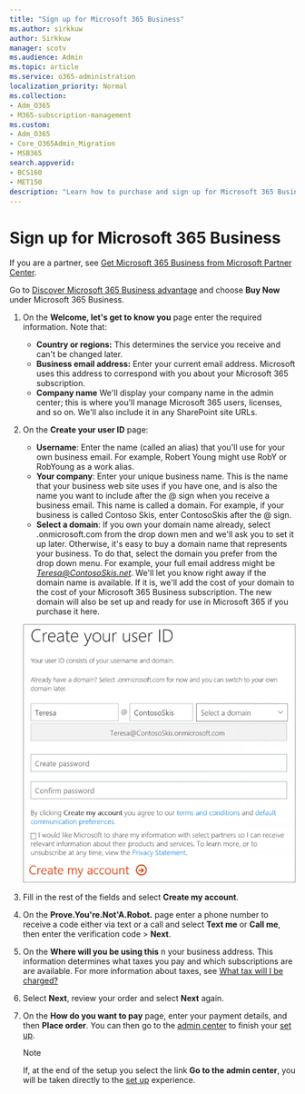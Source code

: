 ```yaml
---
title: "Sign up for Microsoft 365 Business"
ms.author: sirkkuw
author: Sirkkuw
manager: scotv
ms.audience: Admin
ms.topic: article
ms.service: o365-administration
localization_priority: Normal
ms.collection: 
- Adm_O365
- M365-subscription-management
ms.custom:
- Adm_O365
- Core_O365Admin_Migration
- MSB365
search.appverid:
- BCS160
- MET150
description: "Learn how to purchase and sign up for Microsoft 365 Business."
---
```


# Sign up for Microsoft 365 Business

If you are a partner, see [Get Microsoft 365 Business from Microsoft Partner Center](get-microsoft-365-business.md#get-microsoft-365-business-from-microsoft-partner-center).

Go to [Discover Microsoft 365 Business advantage](https://www.microsoft.com/microsoft-365/business#pmg-cmp-desktop) and choose **Buy Now** under Microsoft 365 Business.

1. On the **Welcome, let's get to know you** page enter the required information. Note that:
 
    -  **Country or regions:** This determines the service you receive and can't be changed later.
    - **Business email address:** Enter your current email address. Microsoft uses this address to correspond with you about your Microsoft 365 subscription.
    - **Company name** We'll display your company name in the admin center; this is where you'll manage Microsoft 365 users, licenses, and so on. We'll also include it in any SharePoint site URLs.

2. On the **Create your user ID** page:

    - **Username**: Enter the name (called an alias) that you'll use for your own business email. For example, Robert Young might use RobY or RobYoung as a work alias.
    - **Your company**: Enter your unique business name. This is the name that your business web site uses if you have one, and is also the name you want to include after the @ sign when you receive a business email. This name is called a domain. For example, if your business is called Contoso Skis, enter ContosoSkis after the @ sign.
    - **Select a domain**: If you own your domain name already, select .onmicrosoft.com from the drop down men and we'll ask you to set it up later. Otherwise, it's easy to buy a domain name that represents your business. To do that, select the domain you prefer from the drop down menu. For example, your full email address might be *Teresa@ContosoSkis.net*. We'll let you know right away if the domain name is available. If it is, we'll add the cost of your domain to the cost of your Microsoft 365 Business subscription. The new domain will also be set up and ready for use in Microsoft 365 if you purchase it here.
    
    ![Screenshot of Create your user ID page.](media/signinuserid.png)

3. Fill in the rest of the fields and select **Create my account**.
4. On the **Prove.You're.Not'A.Robot.** page enter a phone number to receive a code either via text or a call and select **Text me** or **Call me**, then enter the verification code \> **Next**.
5. On the **Where will you be using this** n your business address. This information determines what taxes you pay and which subscriptions are are available. For more information about taxes, see [What tax will I be charged?](https://docs.microsoft.com/office365/admin/subscriptions-and-billing/what-tax-will-i-be-charged?view=o365-worldwide) 
1. Select **Next**, review your order and select **Next** again.
1. On the **How do you want to pay** page, enter your payment details, and then **Place order**.
    You can then go to the [admin center](https://docs.microsoft.com/en-us/office365/admin/subscriptions-and-billing/what-tax-will-i-be-charged?view=o365-worldwide) to finish your [set up](set-up.md).

    > [!NOTE]
    > If, at the end of the setup you select the link **Go to the admin center**, you will be taken directly to the [set up](set-up.md) experience.